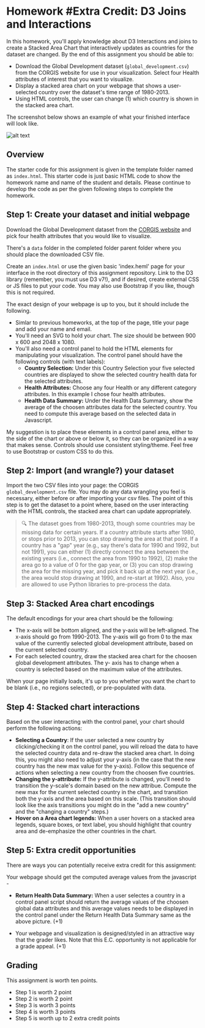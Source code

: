 # Homework #Extra Credit: D3 Joins and Interactions

In this homework, you'll apply knowledge about D3 Interactions and joins to create a Stacked Area Chart that interactively updates as countries for the dataset are changed. By the end of this assignment you should be able to:

- Download the Global Development dataset (`global_development.csv`) from the CORGIS website for use in your visualization. Select four Health attributes of interest that you want to visualize.
- Display a stacked area chart on your webpage that shows a user-selected country over the dataset's time range of 1980-2013.
- Using HTML controls, the user can change (1) which country is shown in the stacked area chart.

The screenshot below shows an example of what your finished interface will look like.

![alt text](https://github.com/Karthik-Aravapalli/extra-credit-karavapa/blob/main/images/extra_credit_image.gif)

## Overview

The starter code for this assignment is given in the template folder named as `index.html`. This starter code is just basic HTML code to show the homework name and name of the student and details. Please continue to develop the code as per the given following steps to complete the homework.

## Step 1: Create your dataset and initial webpage


Download the Global Development dataset from the [CORGIS website](https://corgis-edu.github.io/corgis/csv/) and pick four health attributes that you would like to visualize.

There's a `data` folder in the completed folder parent folder where you should place the downloaded CSV file.

Create an `index.html` or use the given basic 'index.heml' page for your interface in the root directory of this assignment repository. Link to the D3 library (remember, you must use D3 v7!), and if desired, create external CSS or JS files to put your code. You may also use Bootstrap if you like, though this is not required.

The exact design of your webpage is up to you, but it should include the following.

- Simlar to previous homeworks, at the top of the page, title your page and add your name and email.
- You'll need an SVG to hold your chart. The size should be between 900 x 600 and 2048 x 1080.
- You'll also need a control panel to hold the HTML elements for manipulating your visualization. The control panel should have the following controls (with text labels):
    - **Country Selection:** Under this Country Selection your five selected countries are displayed to show the selected country health data for the selected attributes.
    - **Health Attributes:** Choose any four Health or any different category attributes. In this example I chose four health attributes.
    - **Health Data Summary:** Under the Health Data Summary, show the average of the choosen attributes data for the selected country. You need to compute this average based on the selected data in Javascript.
   
My suggestion is to place these elements in a control panel area, either to the side of the chart or above or below it, so they can be organized in a way that makes sense. Controls should use consistent styling/theme. Feel free to use Bootstrap or custom CSS to do this.

## Step 2: Import (and wrangle?) your dataset

Import the two CSV files into your page: the CORGIS `global_development.csv` file. You may do any data wrangling you feel is necessary, either before or after importing your csv files. The point of this step is to get the dataset to a point where, based on the user interacting with the HTML controls, the stacked area chart can update appropriately.

> 🔍 The dataset goes from 1980-2013, though some countries may be missing data for certain years. If a country attribute starts after 1980, or stops prior to 2013, you can stop drawing the area at that point. If a country has a "gap" year (e.g., say there's data for 1990 and 1992, but not 1991), you can either (1) directly connect the area between the existing years (i.e., connect the area from 1990 to 1992), (2) make the area go to a value of 0 for the gap year, or (3) you can stop drawing the area for the missing year, and pick it back up at the next year (i.e., the area would stop drawing at 1990, and re-start at 1992). Also, you are allowed to use Python libraries to pre-process the data.

## Step 3: Stacked Area chart encodings
The default encodings for your area chart should be the following:
- The x-axis will be bottom aligned, and the y-axis will be left-aligned. The x-axis should go from 1990-2013. The y-axis will go from 0 to the max value of the currently selected global development attribute, based on the current selected country.
- For each selected country, draw the stacked area chart for the choosen global development attributes. The y- axis has to change when a country is selected based on the maximum value of the attributes.

When your page initially loads, it's up to you whether you want the chart to be blank (i.e., no regions selected), or pre-populated with data.

## Step 4: Stacked chart interactions

Based on the user interacting with the control panel, your chart should perform the following actions:
- **Selecting a Country**: If the user selected a new country by clicking/checking it on the control panel, you will reload the data to have the selected country data and re-draw the stacked area chart. In doing this, you might also need to adjust your y-axis (in the case that the new country has the new max value for the y-axis). Follow this sequence of actions when selecting a new country from the choosen five countries.
- **Changing the y-attribute:** If the y-attribute is changed, you'll need to transition the y-scale's domain based on the new attribue. Compute the new max for the current selected country in the chart, and transition both the y-axis and the area based on this scale. (This transition should look like the axis transitions you might do in the "add a new country" and the "changing a country" steps.)
- **Hover on a Area chart legends:** When a user hovers on a stacked area legends, square boxes, or text label, you should highlight that country area and de-emphasize the other countries in the chart.


## Step 5: Extra credit opportunities

There are ways you can potentially receive extra credit for this assignment:

Your webpage should get the computed average values from the javascript -

- **Return Health Data Summary:** When a user selectes a country in a control panel script should return the average values of the choosen global data attributes and this average values needs to be displayed in the control panel under the Return Health Data Summary same as the above picture. (+1) 

- Your webpage and visualization is designed/styled in an attractive way that the grader likes. Note that this E.C. opportunity is not applicable for a grade appeal. (+1)

## Grading

This assignment is worth ten points.

- Step 1 is worth 2 point
- Step 2 is worth 2 point
- Step 3 is worth 3 points
- Step 4 is worth 3 points
- Step 5 is worth up to 2 extra credit points
